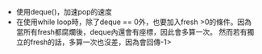 - 使用deque()，加速pop的速度
- 在使用while loop時，除了deque == 0外，也要加入fresh >0的條件。因為當所有fresh都腐爛後，deque內還會有座標，因此會多算一次。 然而若有獨立的fresh的話，多算一次也沒差，因為會回傳-1>
